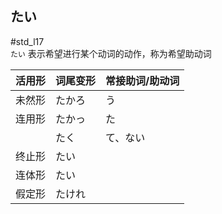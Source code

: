 ## たい
 #std_l17  
`たい` 表示希望进行某个动词的动作，称为希望助动词  

| 活用形 | 词尾变形 | 常接助词/助动词 |
| --- | ---- | -------- |
| 未然形 | たかろ  | う        |
| 连用形 | たかっ  | た        |
|     | たく   | て、ない     |
| 终止形 | たい   |          |
| 连体形 | たい   |          |
| 假定形 | たけれ  |          |

